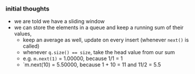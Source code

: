 ### initial thoughts
- we are told we have a sliding window
- we can store the elements in a queue and keep a running sum of their values, 
  - keep an average as well, update on every insert (whenever `next()` is called)
  - whenever `q.size() == size`, take the head value from our sum
  - e.g. `m.next(1)` = 1.00000, because 1/1 = 1
  - `m.next(10) = 5.50000, because 1 + 10 = 11 and 11/2 = 5.5